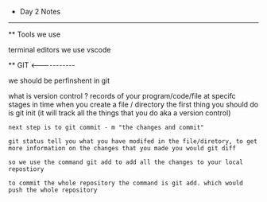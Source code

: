 * Day 2 Notes 
------------------------------
** Tools we use 

terminal 
editors we use vscode 

** GIT <-----------

we should be perfinshent in git 

what is version control ? 
  records of your program/code/file at specifc stages in time 
    when you create a file / directory the first thing you should do is git init (it will track all the things that you do aka a version control)

    next step is to git commit - m "the changes and commit"

    git status tell you what you have modifed in the file/diretory, to get more information on the changes that you made you would git diff 

    so we use the command git add to add all the changes to your local repostiory  

    to commit the whole repository the command is git add. which would push the whole repository 

    




